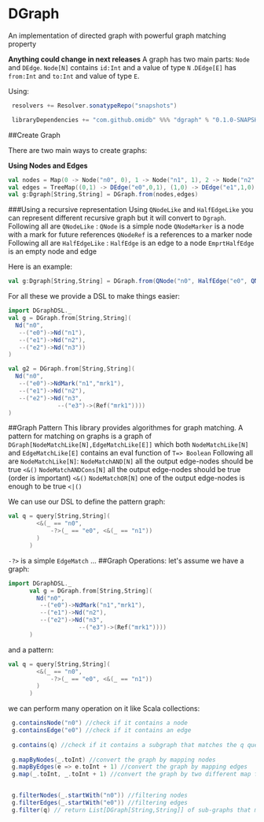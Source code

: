 # DGraph
An implementation of directed graph with powerful graph matching property

**Anything could change in next releases** 
A graph has two main parts: `Node` and `DEdge`. `Node[N]` contains `id:Int` and a value of type `N` .`DEdge[E]` has `from:Int` and `to:Int` and value of type `E`.
 
Using:
```scala
 resolvers += Resolver.sonatypeRepo("snapshots")

 libraryDependencies += "com.github.omidb" %%% "dgraph" % "0.1.0-SNAPSHOT"
```

##Create Graph
 
 There are two main ways to create graphs:
 
 **Using Nodes and Edges**
 
```scala
val nodes = Map(0 -> Node("n0", 0), 1 -> Node("n1", 1), 2 -> Node("n2", 2))
val edges = TreeMap((0,1) -> DEdge("e0",0,1), (1,0) -> DEdge("e1",1,0), (1,2) -> DEdge("e2",1,2))
val g:Dgraph[String,String] = DGraph.from(nodes,edges)
```
###Using a recursive representation
Using `QNodeLike` and `HalfEdgeLike` you can represent different recursive graph but it will convert to `Dgraph`.
Following all are `QNodeLike` :
`QNode` is a simple node
`QNodeMarker` is a node with a mark for future references
`QNodeRef` is a references to a marker node
Following all are `HalfEdgeLike` :
`HalfEdge` is an edge to a node
`EmprtHalfEdge` is an empty node and edge

Here is an example:
```scala
val g:Dgraph[String,String] = DGraph.from(QNode("n0", HalfEdge("e0", QNode("n1", EmptyHalfEdge))))
```
For all these we provide a DSL to make things easier:
```scala
import DGraphDSL._
val g = DGraph.from[String,String](
  Nd("n0",
   --("e0")->Nd("n1"),
   --("e1")->Nd("n2"),
   --("e2")->Nd("n3"))
)

val g2 = DGraph.from[String,String](
  Nd("n0",
   --("e0")->NdMark("n1","mrk1"),
   --("e1")->Nd("n2"),
   --("e2")->Nd("n3",
              --("e3")->(Ref("mrk1"))))
)
```
##Graph Pattern
This library provides algorithmes for graph matching. A pattern for matching on graphs is a graph of `DGraph[NodeMatchLike[N],EdgeMatchLike[E]]` which both `NodeMatchLike[N]` and `EdgeMatchLike[E]` contains an eval function of `T=> Boolean`
Following all are `NodeMatchLike[N]`:
`NodeMatchAND[N]` all the output edge-nodes should be true  `<&()`
`NodeMatchANDCons[N]` all the output edge-nodes should be true (order is important) `<&()`
`NodeMatchOR[N]` one of the output edge-nodes is enough to be true `<|()`

We can use our DSL to define the pattern graph:
```scala
val q = query[String,String](
        <&(_ == "n0",
            -?>(_ == "e0", <&(_ == "n1"))
        )
      )
```
 `-?>` is a simple `EdgeMatch` ...
##Graph Operations:
let's assume we have a graph:
```scala
import DGraphDSL._
      val g = DGraph.from[String,String](
        Nd("n0",
         --("e0")->NdMark("n1","mrk1"),
         --("e1")->Nd("n2"),
         --("e2")->Nd("n3",
                    --("e3")->(Ref("mrk1"))))
      )
```
and a pattern:
```scala
val q = query[String,String](
        <&(_ == "n0",
            -?>(_ == "e0", <&(_ == "n1"))
        )
      )
```
we can perform many operation on it like Scala collections:
```scala
 g.containsNode("n0") //check if it contains a node
 g.containsEdge("e0") //check if it contains an edge
   
 g.contains(q) //check if it contains a subgraph that matches the q query
 
 g.mapByNodes(_.toInt) //convert the graph by mapping nodes
 g.mapByEdges(e => e.toInt + 1) //convert the graph by mapping edges
 g.map(_.toInt, _.toInt + 1) //convert the graph by two different map functions


 g.filterNodes(_.startWith("n0")) //filtering nodes
 g.filterEdges(_.startWith("e0")) //filtering edges
 g.filter(q) // return List[DGraph[String,String]] of sub-graphs that match the query
```

